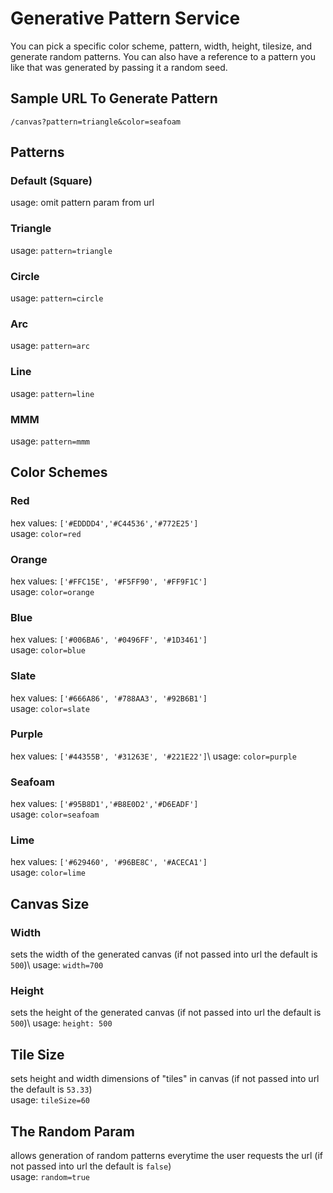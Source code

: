 # Generative Pattern Service

You can pick a specific color scheme, pattern, width, height, tilesize, and generate random patterns. You can also have a reference to a pattern you like that was generated by passing it a random seed. 

## Sample URL To Generate Pattern

`/canvas?pattern=triangle&color=seafoam`

## Patterns

### Default (Square)
usage: omit pattern param from url

### Triangle
usage: `pattern=triangle`

### Circle
usage: `pattern=circle`

### Arc
usage: `pattern=arc`

### Line
usage: `pattern=line`

### MMM
usage: `pattern=mmm`

## Color Schemes

### Red
hex values: `['#EDDDD4','#C44536','#772E25']`\
usage: `color=red`

### Orange
hex values: `['#FFC15E', '#F5FF90', '#FF9F1C']`\
usage: `color=orange`

### Blue
hex values: `['#006BA6', '#0496FF', '#1D3461']`\
usage: `color=blue`

### Slate
hex values: `['#666A86', '#788AA3', '#92B6B1']`\
usage: `color=slate`

### Purple
hex values: `['#44355B', '#31263E', '#221E22']`\ 
usage: `color=purple`

### Seafoam
hex values: `['#95B8D1','#B8E0D2','#D6EADF']`\
usage: `color=seafoam`

### Lime
hex values: `['#629460', '#96BE8C', '#ACECA1']`\
usage: `color=lime`

## Canvas Size 

### Width
sets the width of the generated canvas (if not passed into url the default is `500`)\ 
usage: `width=700`

### Height
sets the height of the generated canvas (if not passed into url the default is `500`)\ 
usage: `height: 500`

## Tile Size
sets height and width dimensions of "tiles" in canvas (if not passed into url the default is `53.33`)\
usage: `tileSize=60`

## The Random Param 
allows generation of random patterns everytime the user requests the url (if not passed into url the default is `false`)\
usage: `random=true`



